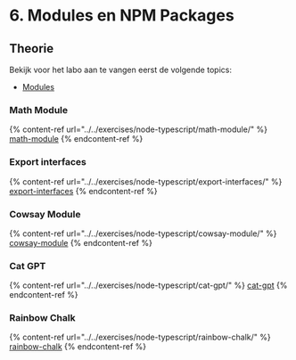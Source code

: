 # 6. Modules en NPM Packages

## Theorie

Bekijk voor het labo aan te vangen eerst de volgende topics:

* [Modules](../../nodejs-+-typescript/modules.md)

### Math Module

{% content-ref url="../../exercises/node-typescript/math-module/" %}
[math-module](../../exercises/node-typescript/math-module/)
{% endcontent-ref %}

### Export interfaces

{% content-ref url="../../exercises/node-typescript/export-interfaces/" %}
[export-interfaces](../../exercises/node-typescript/export-interfaces/)
{% endcontent-ref %}

### Cowsay Module

{% content-ref url="../../exercises/node-typescript/cowsay-module/" %}
[cowsay-module](../../exercises/node-typescript/cowsay-module/)
{% endcontent-ref %}

### Cat GPT

{% content-ref url="../../exercises/node-typescript/cat-gpt/" %}
[cat-gpt](../../exercises/node-typescript/cat-gpt/)
{% endcontent-ref %}

### Rainbow Chalk

{% content-ref url="../../exercises/node-typescript/rainbow-chalk/" %}
[rainbow-chalk](../../exercises/node-typescript/rainbow-chalk/)
{% endcontent-ref %}
